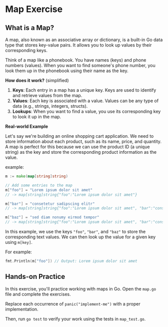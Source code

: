 # Map Exercise

## What is a Map?

A map, also known as an associative array or dictionary, is a built-in Go data type that stores key-value pairs. It allows you to look up values by their corresponding keys.

Think of a map like a phonebook. You have names (keys) and phone numbers (values). When you want to find someone's phone number, you look them up in the phonebook using their name as the key.

**How does it work?** (simplified)

1. **Keys**: Each entry in a map has a unique key. Keys are used to identify and retrieve values from the map.
2. **Values**: Each key is associated with a value. Values can be any type of data (e.g., strings, integers, structs).
3. **Lookups**: When you want to find a value, you use its corresponding key to look it up in the map.

**Real-world Example**

Let's say we're building an online shopping cart application. We need to store information about each product, such as its name, price, and quantity. A map is perfect for this because we can use the product ID (a unique string) as the key and store the corresponding product information as the value.

example:
```go
m := make(map[string]string)

// Add some entries to the map
m["foo"] = "Lorem ipsum dolor sit amet"
// -> map[string]string{"foo":"Lorem ipsum dolor sit amet"}

m["bar"] = "consetetur sadipscing elitr"
// -> map[string]string{"foo":"Lorem ipsum dolor sit amet", "bar":"consetetur sadipscing elitr"}

m["baz"] = "sed diam nonumy eirmod tempor" 
// -> map[string]string{"foo":"Lorem ipsum dolor sit amet", "bar":"consetetur sadipscing elitr", "baz":"sed diam nonumy eirmod tempor"}
```

In this example, we use the keys `"foo"`, `"bar"`, and `"baz"` to store the corresponding text values. We can then look up the value for a given key using `m[key]`.

For example:
```go
fmt.Println(m["foo"]) // Output: Lorem ipsum dolor sit amet
```

## Hands-on Practice

In this exercise, you'll practice working with maps in Go.
Open the `map.go` file and complete the exercises. 

Replace each occurrence of `panic("implement-me")` with a proper implementation.

Then, run `go test` to verify your work using the tests in `map_test.go`.
